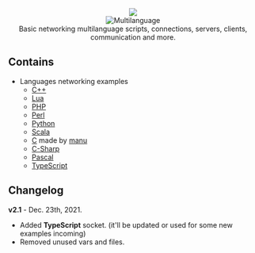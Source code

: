 <div align="center">
  <img src="https://i.imgur.com/QzvVJFn.png"><br>
 <img src="https://img.shields.io/badge/1.0-Multilanguage%20networking-informational" alt="Multilanguage"></br>
 Basic networking multilanguage scripts, connections, servers, clients, communication and more.
</div>

## Contains
- Languages networking examples
  - [C++](https://github.com/le01q/Networking/tree/main/C%2B%2B)
  - [Lua](https://github.com/le01q/Networking/tree/main/Lua)
  - [PHP](https://github.com/le01q/Networking/tree/main/PHP)
  - [Perl](https://github.com/le01q/Networking/tree/main/Perl)
  - [Python](https://github.com/le01q/Networking/tree/main/Python)
  - [Scala](https://github.com/le01q/Networking/tree/main/Scala)
  - [C](https://github.com/le01q/Networking/tree/main/C) made by [manu](https://github.com/manucabral)
  - [C-Sharp](https://github.com/le01q/Networking/tree/main/C-Sharp)
  - [Pascal](https://github.com/le01q/Networking/tree/main/Pascal)
  - [TypeScript](https://github.com/le01q/Networking/tree/main/TypeScript)
 
 ## Changelog
 **v2.1** - Dec. 23th, 2021.
   - Added **TypeScript** socket. (it'll be updated or used for some new examples incoming)
   - Removed unused vars and files.
